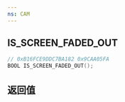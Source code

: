 ```yaml
---
ns: CAM
---
```

## IS_SCREEN_FADED_OUT

```c
// 0xB16FCE9DDC7BA182 0x9CAA05FA
BOOL IS_SCREEN_FADED_OUT();
```


## 返回值
